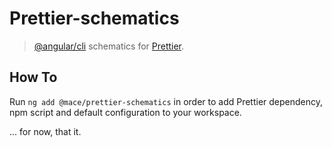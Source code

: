 # Prettier-schematics

> [@angular/cli](http://github.com/angular/cli) schematics for [Prettier](http://github.com/prettier/prettier).

## How To

Run `ng add @mace/prettier-schematics` in order to add Prettier dependency, npm script and default configuration to your workspace.

... for now, that it.
